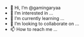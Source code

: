 - 👋 Hi, I’m @gamingaryaa
- 👀 I’m interested in ...
- 🌱 I’m currently learning ...
- 💞️ I’m looking to collaborate on ...
- 📫 How to reach me ...

<!---
gamingaryaa/gamingaryaa is a ✨ special ✨ repository because its `README.md` (this file) appears on your GitHub profile.
You can click the Preview link to take a look at your changes.
--->
